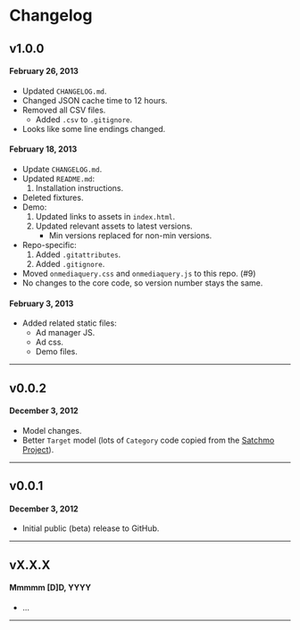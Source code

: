 # Changelog

## v1.0.0

#### February 26, 2013

* Updated `CHANGELOG.md`.
* Changed JSON cache time to 12 hours.
* Removed all CSV files.
	* Added `.csv` to `.gitignore`.
* Looks like some line endings changed.

#### February 18, 2013

* Update `CHANGELOG.md`.
* Updated `README.md`:
	1. Installation instructions.
* Deleted fixtures.
* Demo:
	1. Updated links to assets in `index.html`.
	1. Updated relevant assets to latest versions.
		* Min versions replaced for non-min versions.
* Repo-specific:
	1. Added `.gitattributes`.
	1. Added `.gitignore`.
* Moved `onmediaquery.css` and `onmediaquery.js` to this repo. (#9)
* No changes to the core code, so version number stays the same.

#### February 3, 2013

* Added related static files:
	* Ad manager JS.
	* Ad css.
	* Demo files.

---

## v0.0.2
#### December 3, 2012

* Model changes.
* Better `Target` model (lots of `Category` code copied from the [Satchmo Project](http://www.satchmoproject.com/)).

---

## v0.0.1
#### December 3, 2012

* Initial public (beta) release to GitHub.

---

## vX.X.X
#### Mmmmm [D]D, YYYY

* ...

---